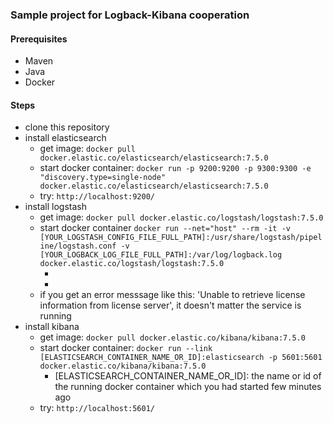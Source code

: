 ### Sample project for Logback-Kibana cooperation

#### Prerequisites

* Maven
* Java
* Docker

#### Steps

* clone this repository
* install elasticsearch
  * get image: `docker pull docker.elastic.co/elasticsearch/elasticsearch:7.5.0`
  * start docker container: `docker run -p 9200:9200 -p 9300:9300 -e "discovery.type=single-node" docker.elastic.co/elasticsearch/elasticsearch:7.5.0`
  * try: `http://localhost:9200/`
* install logstash
  * get image: `docker pull docker.elastic.co/logstash/logstash:7.5.0`
  * start docker container `docker run --net="host" --rm -it -v [YOUR_LOGSTASH_CONFIG_FILE_FULL_PATH]:/usr/share/logstash/pipeline/logstash.conf -v [YOUR_LOGBACK_LOG_FILE_FULL_PATH]:/var/log/logback.log docker.elastic.co/logstash/logstash:7.5.0`
    * [YOUR_LOGSTASH_CONFIG_FILE_FULL_PATH]: src/main/resources/logstash.conf
    * [YOUR_LOGBACK_LOG_FILE_FULL_PATH]: logbacklog.log
  * if you get an error messsage like this: 'Unable to retrieve license information from license server', it doesn't matter the service is running
* install kibana
  * get image: `docker pull docker.elastic.co/kibana/kibana:7.5.0`
  * start docker container: `docker run --link [ELASTICSEARCH_CONTAINER_NAME_OR_ID]:elasticsearch -p 5601:5601 docker.elastic.co/kibana/kibana:7.5.0`
    * [ELASTICSEARCH_CONTAINER_NAME_OR_ID]: the name or id of the running docker container which you had started few minutes ago
  * try: `http://localhost:5601/`